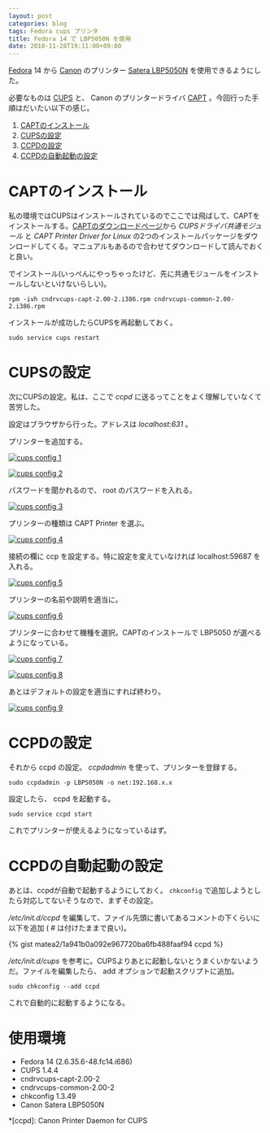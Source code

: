 ```yaml
---
layout: post
categories: blog
tags: Fedora cups プリンタ
title: Fedora 14 で LBP5050N を使用
date: 2010-11-28T19:11:00+09:00
---
```



[Fedora] 14 から [Canon] のプリンター [Satera LBP5050N] を使用できるようにした。

必要なものは [CUPS] と、 Canon のプリンタードライバ [CAPT] 。今回行った手順はだいたい以下の感じ。

1. [CAPTのインストール](#captのインストール)
1. [CUPSの設定](#cupsの設定)
1. [CCPDの設定](#ccpdの設定)
1. [CCPDの自動起動の設定](#ccpdの自動起動の設定)

<!-- more -->

# CAPTのインストール

私の環境ではCUPSはインストールされているのでここでは飛ばして、CAPTをインストールする。[CAPTのダウンロードページ]から *CUPSドライバ共通モジュール* と *CAPT Printer Driver for Linux* の2つのインストールパッケージをダウンロードしてくる。マニュアルもあるので合わせてダウンロードして読んでおくと良い。

でインストール(いっぺんにやっちゃったけど、先に共通モジュールをインストールしないといけないらしい)。

```
rpm -ivh cndrvcups-capt-2.00-2.i386.rpm cndrvcups-common-2.00-2.i386.rpm
```


インストールが成功したらCUPSを再起動しておく。

```
sudo service cups restart
```


# CUPSの設定

次にCUPSの設定。私は、ここで *ccpd* に送るってことをよく理解していなくて苦労した。

設定はブラウザから行った。アドレスは *localhost:631* 。

プリンターを追加する。

[![cups config 1]][cups config 1 link]

[![cups config 2]][cups config 2 link]


パスワードを聞かれるので、 root のパスワードを入れる。

[![cups config 3]][cups config 3 link]


プリンターの種類は CAPT Printer を選ぶ。

[![cups config 4]][cups config 4 link]


接続の欄に ccp を設定する。特に設定を変えていなければ localhost:59687 を入れる。

[![cups config 5]][cups config 5 link]


プリンターの名前や説明を適当に。

[![cups config 6]][cups config 6 link]


プリンターに合わせて機種を選択。CAPTのインストールで LBP5050 が選べるようになっている。

[![cups config 7]][cups config 7 link]

[![cups config 8]][cups config 8 link]


あとはデフォルトの設定を適当にすれば終わり。

[![cups config 9]][cups config 9 link]


# CCPDの設定

それから ccpd の設定。 *ccpdadmin* を使って、プリンターを登録する。

```
sudo ccpdadmin -p LBP5050N -o net:192.168.x.x
```


設定したら、 ccpd を起動する。

```
sudo service ccpd start
```


これでプリンターが使えるようになっているはず。


# CCPDの自動起動の設定

あとは、ccpdが自動で起動するようにしておく。 `chkconfig` で追加しようとしたら対応してないそうなので、まずその設定。

*/etc/init.d/ccpd* を編集して、ファイル先頭に書いてあるコメントの下くらいに以下を追加 ( # は付けたままで良い)。

{% gist matea2/1a941b0a092e967720ba6fb488faaf94 ccpd %}


*/etc/init.d/cups* を参考に。CUPSよりあとに起動しないとうまくいかないようだ。ファイルを編集したら、 add オプションで起動スクリプトに追加。

```
sudo chkconfig --add ccpd
```


これで自動的に起動するようになる。


# 使用環境

+ Fedora 14 (2.6.35.6-48.fc14.i686)
+ CUPS 1.4.4
+ cndrvcups-capt-2.00-2
+ cndrvcups-common-2.00-2
+ chkconfig 1.3.49
+ Canon Satera LBP5050N



[Fedora]: http://fedoraproject.org/
[Canon]: http://canon.jp/
[Satera LBP5050N]: http://cweb.canon.jp/satera/lbp/lineup/a4-color/5050-5050n/index.html
[CUPS]: http://www.cups.org/
[CAPT]: http://web.canon.jp/technology/canon_tech/explanation/capt.html
[CAPTのダウンロードページ]: http://cweb.canon.jp/drv-upd/lasershot/linux/captlinux.html

[cups config 1]: https://lh3.googleusercontent.com/WzgtCP4N8B_cpHah4cHz7mWCsVlrYClCk_2nOx6alRjqYPDlfwCVhgihSFocNMLcnWOOPVdP3sXVI0NgRIupikTCxQsKXzSrFpDI2UbCO-hQ2HEufTsfJXxq11rrWDFfRVoRmE8drQ=w600
[cups config 1 link]: https://photos.google.com/share/AF1QipMoNYlXF-sBEDvDB80MSR9Z-Oz2Xl5BDlmmRHnvbtDoAPxEYS_wegA6pO2Ef-NsuA/photo/AF1QipP1xx1VN_7XiyhFXf4LGsgt0uoFPu9dNr2DFw9T?key=ZjZraEJYUERydUN5ZS1ROUhFWEYyMkl2cndzNWN3

[cups config 2]: https://lh3.googleusercontent.com/ky_t4XqvwinblADjW9s1M5C3pwL_mC9UQWkBmxUKv7Rx7csYCRGydvT6O3I7_TWsOGKkrNhm3wEUvKe9TdKU_usBIot7denU3XmHNqiI_TbbzBMrnSFTcZ-OWQQz0raBp1n0LgpoAw=w600
[cups config 2 link]: https://photos.google.com/share/AF1QipMoNYlXF-sBEDvDB80MSR9Z-Oz2Xl5BDlmmRHnvbtDoAPxEYS_wegA6pO2Ef-NsuA/photo/AF1QipPV2IrHgcl5d94Ezlt_exweYYTOdNWN-EcDWN1z?key=ZjZraEJYUERydUN5ZS1ROUhFWEYyMkl2cndzNWN3

[cups config 3]: https://lh3.googleusercontent.com/qz15Q-wh8H8CsCH109_Zxo52DxhIaPAESchgApM86g7MZsLiltUHrnG7GFCV9PljJOkVlIEX0Y6YRhpcVJcyhgp5Jt9mRL3naW0AeUj-imxL_BxixPr5xLcS_Ku_DhHIEAbVKLQkOw=w300
[cups config 3 link]: https://photos.google.com/share/AF1QipMoNYlXF-sBEDvDB80MSR9Z-Oz2Xl5BDlmmRHnvbtDoAPxEYS_wegA6pO2Ef-NsuA/photo/AF1QipMNFZSyMwivDqwJCFAE42lCiDWUTTgOM_a-_zWU?key=ZjZraEJYUERydUN5ZS1ROUhFWEYyMkl2cndzNWN3

[cups config 4]: https://lh3.googleusercontent.com/kztpw-s9cMi1ad2pbLTYj5-rC9AtGJfE1nij38fofMwsNQpgYJOudyFEDRivmgDglzWld4H0o5tbob1fxeN77b80NW0jZQj0hyMR2iDmM12FPDbdW_5oqb-6W6hd5KW6dLZFVeABzQ=w600
[cups config 4 link]: https://photos.google.com/share/AF1QipMoNYlXF-sBEDvDB80MSR9Z-Oz2Xl5BDlmmRHnvbtDoAPxEYS_wegA6pO2Ef-NsuA/photo/AF1QipPy_LnNOfX9wXzhid3i0V8Mx-BK5sTh09Zf36gg?key=ZjZraEJYUERydUN5ZS1ROUhFWEYyMkl2cndzNWN3

[cups config 5]: https://lh3.googleusercontent.com/TbwF_g0vhHxQ8O_AIsiemq5K8ZpSgz-MKgPcVnGxHrKE4h_usDVGRZYUpH1zg7pOrIZRFnGfe-uh6MXJhicCAOViaX7ktzFd8uoPC2q6894FrH80BBnGliba5l98SgpDvGhleIdS6A=w600
[cups config 5 link]: https://photos.google.com/share/AF1QipMoNYlXF-sBEDvDB80MSR9Z-Oz2Xl5BDlmmRHnvbtDoAPxEYS_wegA6pO2Ef-NsuA/photo/AF1QipNyKPeM0GXnzg9nSO1NiyqsH6qBg5jgQQ_cjmKW?key=ZjZraEJYUERydUN5ZS1ROUhFWEYyMkl2cndzNWN3

[cups config 6]: https://lh3.googleusercontent.com/BrR8pPyUAKd_UE6tMQ8LLZVVpRtDxPDXqI5r-pSwq_LNMDmtyRQyUE2lT4zHgkpfT6WLBpFKEZ7XMylJD9mfEO2F3yqxkj7pX067EwkmZ_Kzsdh0AkOBaHdYztlFLPmiczcFoW7HMQ=w600
[cups config 6 link]: https://photos.google.com/share/AF1QipMoNYlXF-sBEDvDB80MSR9Z-Oz2Xl5BDlmmRHnvbtDoAPxEYS_wegA6pO2Ef-NsuA/photo/AF1QipPKUGer9-A4BOPPLfWxtS7Wpg2T3pNf7DCSp-a5?key=ZjZraEJYUERydUN5ZS1ROUhFWEYyMkl2cndzNWN3

[cups config 7]: https://lh3.googleusercontent.com/_P0rfey0vlujDGBDTqpfrk-YlcwwPjU9r-FJiT9PkP4Mhs9K7-NOC86VT1obs6gmuDA9HELTOXBR42vZgppq6CWiZsc0NHpeoxNXyZNzM7RtSFw3SC9XGHkCpKbw1ExwGUPycy1g1g=w600
[cups config 7 link]: https://photos.google.com/share/AF1QipMoNYlXF-sBEDvDB80MSR9Z-Oz2Xl5BDlmmRHnvbtDoAPxEYS_wegA6pO2Ef-NsuA/photo/AF1QipP3jeZx9lKLmpWXfMjyK1gmAJq-gcTixBNTufWX?key=ZjZraEJYUERydUN5ZS1ROUhFWEYyMkl2cndzNWN3

[cups config 8]: https://lh3.googleusercontent.com/Hi1ICPOU5-sM2Z3n9E8j_PaDrTxmARlUFTaue75o_LMPiBN31IKh4edn_O9Yvc22jJuST8Vy6qgxpO8RS_c1_8Mbc7MJ4ZbHoqLNePPphIoi1yMoHKjXiQmL2WsARbAET8PY7o9JCg=w600
[cups config 8 link]: https://photos.google.com/share/AF1QipMoNYlXF-sBEDvDB80MSR9Z-Oz2Xl5BDlmmRHnvbtDoAPxEYS_wegA6pO2Ef-NsuA/photo/AF1QipOYame2tlXyUQVf5lBgBH3aiIsZmKhQeHk_UTP-?key=ZjZraEJYUERydUN5ZS1ROUhFWEYyMkl2cndzNWN3

[cups config 9]: https://lh3.googleusercontent.com/2iDfsqBr37WWEPccCctmAwFtT1U4lJuaeG-tafwwHGck-ZWAIYyHwNJ0_NtV9asSXLj5T5IE2hWOH1Qeq32LHSWK5DTrMVg9tY5vLWpmFXH_UpZb8hN4vMUYwwsh2aOcx54CADPreg=w600
[cups config 9 link]: https://photos.google.com/share/AF1QipMoNYlXF-sBEDvDB80MSR9Z-Oz2Xl5BDlmmRHnvbtDoAPxEYS_wegA6pO2Ef-NsuA/photo/AF1QipP3wV2B1Zri-k5ZGT0cVoeq_pH7sDhwtIeKhwAq?key=ZjZraEJYUERydUN5ZS1ROUhFWEYyMkl2cndzNWN3

*[ccpd]: Canon Printer Daemon for CUPS
